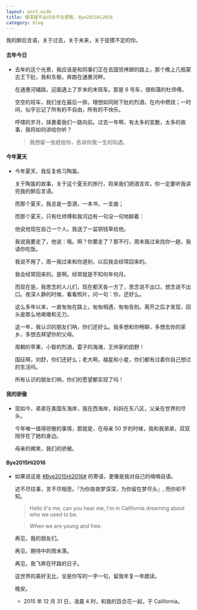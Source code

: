 ```yaml
---
layout: post_wide
title: 情深就不必问合不合逻辑, Bye2015Hi2016
category: blog
---
```


我的醉后言语，关于过去，关于未来，关于捉摸不定的你。

#### 去年今日

*   去年的这个光景，我应该是和同事们正在去国贸烤翅的路上，那个晚上几瓶蒙古王下肚，我和东极，奔跑在通惠河畔。

    在通惠河辅路，迎面遇上了岁末的末班车。那是 6 号车，很和蔼的杜师傅。
    
    空空的班车，我们坐在最后一排。理想如同刚下肚的烈酒，在内中燃烧；一时间，似乎忘记了所有的不自由，所有的不快乐。
    
    呼啸的岁月，挟裹着我们一路向前。过去一年啊，有太多的变数，太多的故事，我将如何讲给你听？
    
    > 我想留一张纸给你，告诉你我一生的际遇。

####  今年夏天

*   今年夏天，我反复练习陶笛。

    关于陶笛的故事，关于这个夏天的旅行，将来我们把酒言欢，你一定要听我讲完我的醉后言语。
    
    而那个夏天，我总是一壶酒，一本书，一支曲；
    
    而那个夏天，只有杜师傅和我河边有一句没一句地聊着：
    
    他说他现在自己一个人。我送了一盆铜钱草给他。
    
    我说我要走了，他说：哦。啊？你要走了？那不行，周末我过来找你一趟，我请你吃饭。
    
    我说不用了，周一我过来和你道别，以后我会经常回来的。
    
    我会经常回来的。是啊。经常就是不知何年何月。
    
    而现在是，我思念的人儿们，现在都天各一方了，思念说不出口，想念说不出口。夜深人静的时候，看看照片，问一句：你，还好么。
    
    这么多年以来，一直匆匆在路上，匆匆相遇，匆匆告别。离开之后才发现，回头是那么地艰难和无力。
    
    这一年，我认识的朋友们呐，你们还好么。我多想和你畅聊，多想去你的家乡，多想去拜望你的父母。
    
    周朝的苹果，小智的烈酒，雷子的海滩，王帅家的田野！
    
    国征啊，刘舒，你们还好么；老大啊，福星和小星，你们都有过着你自己想过的生活吗。
    
    所有认识的朋友们呐，你们的愿望都实现了吗！
    
#### 我的骄傲

*   现如今，弟弟在美国东海岸，我在西海岸，妈妈在东八区，父亲在世界的尽头。

    今年唯一值得骄傲的事情，那就是，在母亲 50 岁的时候，我和我弟弟，双双陪伴在了她的身边。
    
    母亲的微笑，我们的骄傲。

#### Bye2015Hi2016

*   如果说这是 [#Bye2015Hi2016#](https://github.com/winter-fall/Bye2015Hi2016) 的寄语，更像是我对自己的喃喃自语。

    述不尽往事，言不尽相思。『为你夜夜梦深深，为你留在梦尽头』, 而你却不知。

    > Hello it's me, can you hear me, I'm in California dreaming about who we used to be. 
    
    > When we are young and free.
    
    再见，我的朋友们。
    
    再见，期待中的雨未落。
    
    再见，我飞奔在环路的日子。
    
    这世界的美好无比，全是你写的一字一句，留我年复一年朗读。
    
    晚安。
    
    * 2015 年 12 月 31 日，凌晨 4 时，和我的百合花一起，于 California。
